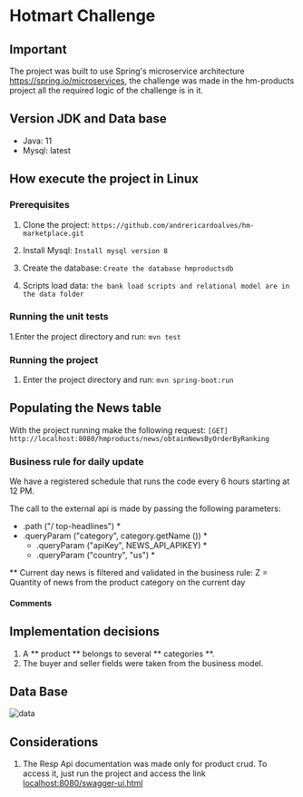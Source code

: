 # Hotmart Challenge

## Important
The project was built to use Spring's microservice architecture https://spring.io/microservices, the challenge was made in the hm-products project all the required logic of the challenge is in it.


## Version JDK and Data base

- Java: 11
- Mysql: latest

## How execute the project in Linux

### Prerequisites

1. Clone the project:
  ```https://github.com/andrericardoalves/hm-marketplace.git```
2. Install Mysql:
   ```Install mysql version 8```
 
3. Create the database:
   ```Create the database hmproductsdb ```
   
4. Scripts load data:
   ```the bank load scripts and relational model are in the data folder ```
  
### Running the unit tests
1.Enter the project directory and run:
   ```mvn test```

### Running the project
1. Enter the project directory and run:
   ```mvn spring-boot:run```
   
## Populating the News table
With the project running make the following request:
   ```[GET] http://localhost:8080/hmproducts/news/obtainNewsByOrderByRanking```

### Business rule for daily update
We have a registered schedule that runs the code every 6 hours starting at 12 PM.

The call to the external api is made by passing the following parameters:

* .path ("/ top-headlines") *
* .queryParam ("category", category.getName ()) *
  * .queryParam ("apiKey", NEWS_API_APIKEY) *
  * .queryParam ("country", "us") *

** Current day news is filtered and validated in the business rule:
Z = Quantity of news from the product category on the current day

#### Comments


## Implementation decisions

1. A ** product ** belongs to several ** categories **.
2. The buyer and seller fields were taken from the business model.


## Data Base
![data](https://github.com/andrericardoalves/hm-marketplace/blob/main/hm-products/src/main/resources/data/hmproducts_ER_Diagram.png)

## Considerations

1. The Resp Api documentation was made only for product crud. To access it, just run the project and access the link <localhost:8080/swagger-ui.html>
